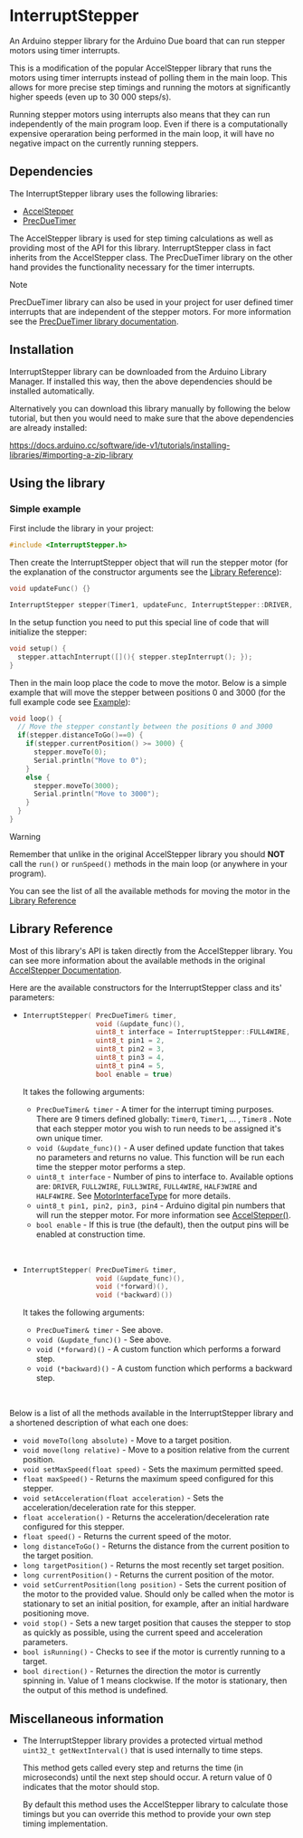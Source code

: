 # InterruptStepper

An Arduino stepper library for the Arduino Due board that can run stepper motors using timer interrupts.

This is a modification of the popular AccelStepper library that runs the motors using timer interrupts instead of polling them in the main loop. This allows for more precise step timings and running the motors at significantly higher speeds (even up to 30 000 steps/s).

Running stepper motors using interrupts also means that they can run independently of the main program loop. Even if there is a computationally expensive operaration being performed in the main loop, it will have no negative impact on the currently running steppers.

## Dependencies

The InterruptStepper library uses the following libraries:

- [AccelStepper](https://github.com/waspinator/AccelStepper)
- [PrecDueTimer](https://github.com/KriBielinski/PrecDueTimer)

The AccelStepper library is used for step timing calculations as well as providing most of the API for this library. InterruptStepper class in fact inherits from the AccelStepper class. The PrecDueTimer library on the other hand provides the functionality necessary for the timer interrupts.

> [!NOTE]
> PrecDueTimer library can also be used in your project for user defined timer interrupts that are independent of the stepper motors. For more information see the [PrecDueTimer library documentation](https://github.com/KriBielinski/PrecDueTimer).

## Installation

InterruptStepper library can be downloaded from the Arduino Library Manager. If installed this way, then the above dependencies should be installed automatically.

Alternatively you can download this library manually by following the below tutorial, but then you would need to make sure that the above dependencies are already installed:

https://docs.arduino.cc/software/ide-v1/tutorials/installing-libraries/#importing-a-zip-library

## Using the library

### Simple example

First include the library in your project:

```c++
#include <InterruptStepper.h>
```

Then create the InterruptStepper object that will run the stepper motor  (for the explanation of the constructor arguments see the [Library Reference](#library-reference)):

```c++
void updateFunc() {}

InterruptStepper stepper(Timer1, updateFunc, InterruptStepper::DRIVER, 2, 3);
```

In the setup function you need to put this special line of code that will initialize the stepper:

```c++
void setup() {
  stepper.attachInterrupt([](){ stepper.stepInterrupt(); });
}
```

Then in the main loop place the code to move the motor. Below is a simple example that will move the stepper between positions 0 and 3000 (for the full example code see [Example](examples/Simple/Simple.ino)):

```c++
void loop() {
  // Move the stepper constantly between the positions 0 and 3000
  if(stepper.distanceToGo()==0) {
    if(stepper.currentPosition() >= 3000) {
      stepper.moveTo(0);
      Serial.println("Move to 0");
    }
    else {
      stepper.moveTo(3000);
      Serial.println("Move to 3000");
    }
  }
}
```

> [!WARNING]
> Remember that unlike in the original AccelStepper library you should **NOT** call the `run()` or `runSpeed()` methods in the main loop (or anywhere in your program).

You can see the list of all the available methods for moving the motor in the [Library Reference](#library-reference) 

## Library Reference

Most of this library's API is taken directly from the AccelStepper library. You can see more information about the available methods in the original [AccelStepper Documentation](http://www.airspayce.com/mikem/arduino/AccelStepper/classAccelStepper.html).

Here are the available constructors for the InterruptStepper class and its' parameters:

- ```c++
  InterruptStepper( PrecDueTimer& timer, 
                    void (&update_func)(), 
                    uint8_t interface = InterruptStepper::FULL4WIRE, 
                    uint8_t pin1 = 2, 
                    uint8_t pin2 = 3, 
                    uint8_t pin3 = 4, 
                    uint8_t pin4 = 5, 
                    bool enable = true) 
  ```

  It takes the following arguments:

  - `PrecDueTimer& timer` - A timer for the interrupt timing purposes. There are 9 timers defined globally: `Timer0`, `Timer1`, ... , `Timer8` . Note that each stepper motor you wish to run needs to be assigned it's own unique timer.
  - `void (&update_func)()` - A user defined update function that takes no parameters and returns no value. This function will be run each time the stepper motor performs a step.
  - `uint8_t interface` - Number of pins to interface to. Available options     are: `DRIVER`, `FULL2WIRE`, `FULL3WIRE`, `FULL4WIRE`, `HALF3WIRE` and `HALF4WIRE`. See [MotorInterfaceType](http://www.airspayce.com/mikem/arduino/AccelStepper/classAccelStepper.html#a73bdecf1273d98d8c5fbcb764cabeea5) for more details.
  - `uint8_t pin1, pin2, pin3, pin4` - Arduino digital pin numbers that will run the stepper motor. For more information see [AccelStepper()](http://www.airspayce.com/mikem/arduino/AccelStepper/classAccelStepper.html#a3bc75bd6571b98a6177838ca81ac39ab).
  - `bool enable` - If this is true (the default), then the output pins will be enabled at construction time.

<br/>

- ```c++
  InterruptStepper( PrecDueTimer& timer,
                    void (&update_func)(),
                    void (*forward)(), 
                    void (*backward)())
  ```
  It takes the following arguments:

  - `PrecDueTimer& timer` - See above.
  - `void (&update_func)()` - See above.
  - `void (*forward)()` - A custom function which performs a forward step.
  - `void (*backward)()` - A custom function which performs a backward step.

<br/>

Below is a list of all the methods available in the InterruptStepper library and a shortened description of what each one does:

  - `void moveTo(long absolute)` - Move to a target position.
  - `void move(long relative)` - Move to a position relative from the current position.
  - `void setMaxSpeed(float speed)` - Sets the maximum permitted speed.
  - `float maxSpeed()` - Returns the maximum speed configured for this stepper.
  - `void setAcceleration(float acceleration)` - Sets the acceleration/deceleration rate for this stepper.
  - `float acceleration()` - Returns the acceleration/deceleration rate configured for this stepper.
  - `float speed()` - Returns the current speed of the motor.
  - `long distanceToGo()` - Returns the distance from the current position to the target position.
  - `long targetPosition()` - Returns the most recently set target position.
  - `long currentPosition()` - Returns the current position of the motor.
  - `void setCurrentPosition(long position)` - Sets the current position of the motor to the provided value. Should only be called when the motor is     stationary to set an initial position, for example, after an initial hardware positioning move.
  - `void stop()` - Sets a new target position that causes the stepper to stop as quickly as possible, using the current speed and acceleration parameters.
  - `bool isRunning()` - Checks to see if the motor is currently running to a target.
  - `bool direction()` - Returnes the direction the motor is currently spinning in. Value of 1 means clockwise. If the motor is stationary, then
  the output of this method is undefined.

## Miscellaneous information

- The InterruptStepper library provides a protected virtual method `uint32_t getNextInterval()` that is used internally to time steps.

  This method gets called every step and returns the time (in microseconds) until the next step should occur. A return value of 0 indicates that the motor should stop.

  By default this method uses the AccelStepper library to calculate those timings but you can override this method to provide your own step timing implementation.